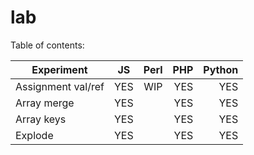 lab
===
Table of contents:

| Experiment          | JS        | Perl      | PHP       | Python    |
| ------------------- |:---------:| ---------:| ---------:| ---------:|
| Assignment val/ref  | YES       | WIP       | YES       | YES       |
| Array merge         | YES       |           | YES       | YES       |
| Array keys          | YES       |           | YES       | YES       |
| Explode             | YES       |           | YES       | YES       |

